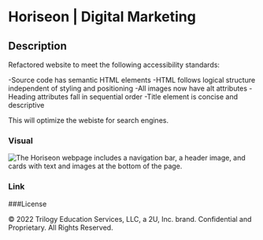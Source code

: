 # Horiseon | Digital Marketing

## Description

Refactored website to meet the following accessibility standards:

-Source code has semantic HTML elements
-HTML follows logical structure independent of styling and positioning
-All images now have alt attributes
-Heading attributes fall in sequential order
-Title element is concise and descriptive

This will optimize the webiste for search engines.

### Visual

![The Horiseon webpage includes a navigation bar, a header image, and cards with text and images at the bottom of the page.](./Assets/01-html-css-git-homework-demo.png)

### Link



###License

© 2022 Trilogy Education Services, LLC, a 2U, Inc. brand. Confidential and Proprietary. All Rights Reserved.
